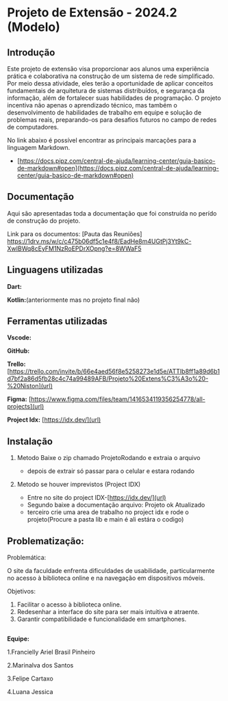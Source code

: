# Projeto de Extensão - 2024.2 (Modelo)

## Introdução

Este projeto de extensão visa proporcionar aos alunos uma experiência prática e colaborativa na construção de um sistema de rede simplificado. Por meio dessa atividade, eles terão a oportunidade de aplicar conceitos fundamentais de arquitetura de sistemas distribuídos, e segurança da informação, além de fortalecer suas habilidades de programação. O projeto incentiva não apenas o aprendizado técnico, mas também o desenvolvimento de habilidades de trabalho em equipe e solução de problemas reais, preparando-os para desafios futuros no campo de redes de computadores.

No link abaixo é possível encontrar as principais marcações para a linguagem Markdown.

* [https://docs.pipz.com/central-de-ajuda/learning-center/guia-basico-de-markdown#open](https://docs.pipz.com/central-de-ajuda/learning-center/guia-basico-de-markdown#open)

## Documentação

Aqui são apresentadas toda a documentação que foi construída no perído de construção do projeto.

Link para os documentos:
[Pauta das Reuniões][ https://1drv.ms/w/c/c475b06df5c1e4f8/EadHe8m4UGtPj3Yt9kC-XwIBWq8cEyFM1NzRoEPDrXOpng?e=8WWaF5 ](url)

## Linguagens utilizadas

**Dart:**

**Kotlin:**(anteriormente mas no projeto final não)


## Ferramentas utilizadas

**Vscode:**

**GitHub:**

**Trello:** [https://trello.com/invite/b/66e4aed56f8e5258273e1d5e/ATTIb8ff1a89d6b1d7bf2a86d5fb28c4c74a99489AFB/Projeto%20Extens%C3%A3o%20-%20Niston](url)

**Figma:** [https://www.figma.com/files/team/1416534119356254778/all-projects](url)

**Project Idx:** [https://idx.dev/](url)

## Instalação

1. Metodo Baixe o zip chamado ProjetoRodando e extraia o arquivo
   * depois de extrair só passar para o celular e estara rodando
   
2. Metodo se houver imprevistos (Project IDX)
   * Entre no site do project IDX-[https://idx.dev/](url)
   * Segundo baixe a documentação arquivo: Projeto ok Atualizado
   * terceiro crie uma area de trabalho no project idx e rode o projeto(Procure a pasta lib e main é ali estára o codigo)
  
## Problematização:
 Problemática:
 
O site da faculdade enfrenta dificuldades de usabilidade, particularmente no acesso à biblioteca online e na navegação em dispositivos móveis.

 Objetivos:
1. Facilitar o acesso à biblioteca online.
2. Redesenhar a interface do site para ser mais intuitiva e atraente.
3. Garantir compatibilidade e funcionalidade em smartphones.

##

**Equipe:**


   1.Francielly Ariel Brasil Pinheiro

   2.Marinalva dos Santos

   3.Felipe Cartaxo

   4.Luana Jessica


